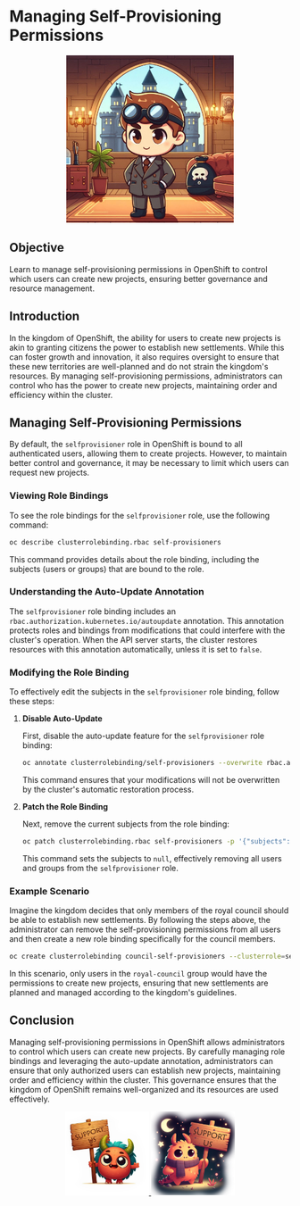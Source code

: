 # Managing Self-Provisioning Permissions

<div style="text-align:center;">
  <img src="https://github.com/Vitrua/images/blob/main/openshift/selfprov.jpg?raw=true" alt="selfprov" width="300" height="300">
</div>

## Objective

Learn to manage self-provisioning permissions in OpenShift to control which users can create new projects, ensuring better governance and resource management.

## Introduction

In the kingdom of OpenShift, the ability for users to create new projects is akin to granting citizens the power to establish new settlements. While this can foster growth and innovation, it also requires oversight to ensure that these new territories are well-planned and do not strain the kingdom's resources. By managing self-provisioning permissions, administrators can control who has the power to create new projects, maintaining order and efficiency within the cluster.

## Managing Self-Provisioning Permissions

By default, the `selfprovisioner` role in OpenShift is bound to all authenticated users, allowing them to create projects. However, to maintain better control and governance, it may be necessary to limit which users can request new projects.

### Viewing Role Bindings

To see the role bindings for the `selfprovisioner` role, use the following command:

```bash
oc describe clusterrolebinding.rbac self-provisioners
```

This command provides details about the role binding, including the subjects (users or groups) that are bound to the role.

### Understanding the Auto-Update Annotation

The `selfprovisioner` role binding includes an `rbac.authorization.kubernetes.io/autoupdate` annotation. This annotation protects roles and bindings from modifications that could interfere with the cluster's operation. When the API server starts, the cluster restores resources with this annotation automatically, unless it is set to `false`.

### Modifying the Role Binding

To effectively edit the subjects in the `selfprovisioner` role binding, follow these steps:

1. **Disable Auto-Update**

   First, disable the auto-update feature for the `selfprovisioner` role binding:

   ```bash
   oc annotate clusterrolebinding/self-provisioners --overwrite rbac.authorization.kubernetes.io/autoupdate=false
   ```

   This command ensures that your modifications will not be overwritten by the cluster's automatic restoration process.

2. **Patch the Role Binding**

   Next, remove the current subjects from the role binding:

   ```bash
   oc patch clusterrolebinding.rbac self-provisioners -p '{"subjects": null}'
   ```

   This command sets the subjects to `null`, effectively removing all users and groups from the `selfprovisioner` role.

### Example Scenario

Imagine the kingdom decides that only members of the royal council should be able to establish new settlements. By following the steps above, the administrator can remove the self-provisioning permissions from all users and then create a new role binding specifically for the council members.

```bash
oc create clusterrolebinding council-self-provisioners --clusterrole=self-provisioner --group=royal-council
```

In this scenario, only users in the `royal-council` group would have the permissions to create new projects, ensuring that new settlements are planned and managed according to the kingdom's guidelines.

## Conclusion

Managing self-provisioning permissions in OpenShift allows administrators to control which users can create new projects. By carefully managing role bindings and leveraging the auto-update annotation, administrators can ensure that only authorized users can establish new projects, maintaining order and efficiency within the cluster. This governance ensures that the kingdom of OpenShift remains well-organized and its resources are used effectively.

<div style="text-align:center;">
  <a href="https://patreon.com/Vitrua">
    <img src="https://github.com/Vitrua/images/blob/main/others/supportmonlight.png?raw=true#only-light" alt="support" width="150" height="150">
    <img src="https://github.com/Vitrua/images/blob/main/others/supportmon.png?raw=true#only-dark" alt="support" width="150" height="150">
  </a>
</div>